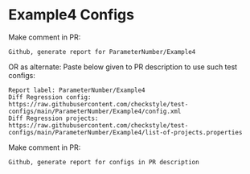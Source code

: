 # Example4 Configs
Make comment in PR:
```
Github, generate report for ParameterNumber/Example4
```
OR as alternate:
Paste below given to PR description to use such test configs:
```
Report label: ParameterNumber/Example4
Diff Regression config: https://raw.githubusercontent.com/checkstyle/test-configs/main/ParameterNumber/Example4/config.xml
Diff Regression projects: https://raw.githubusercontent.com/checkstyle/test-configs/main/ParameterNumber/Example4/list-of-projects.properties
```
Make comment in PR:
```
Github, generate report for configs in PR description
```
